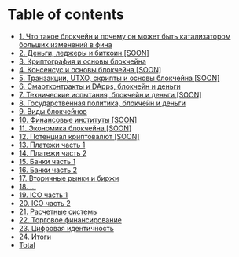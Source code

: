 # Table of contents

* [1. Что такое блокчейн и почему он может быть катализатором больших изменений в фина](README.md)
* [2. Деньги, леджеры и биткоин \[SOON\]](2.-dengi-ledzhery-i-bitkoin-soon.md)
* [3. Криптография и основы блокчейна](3.-kriptografiya-i-osnovy-blokcheina.md)
* [4. Консенсус и основы блокчейна \[SOON\]](4.-konsensus-i-osnovy-blokcheina-soon.md)
* [5. Транзакции, UTXO, скрипты и основы блокчейна \[SOON\]](5.-tranzakcii-utxo-skripty-i-osnovy-blokcheina-soon.md)
* [6. Cмартконтракты и DApps, блокчейн и деньги](6.-cmartkontrakty-i-dapps-blokchein-i-dengi.md)
* [7. Технические испытания, блокчейн и деньги \[SOON\]](7.-tekhnicheskie-ispytaniya-blokchein-i-dengi-soon.md)
* [8. Государственная политика, блокчейн и деньги](8.-gosudarstvennaya-politika-blokchein-i-dengi.md)
* [9. Виды блокчейнов](9.-vidy-blokcheinov.md)
* [10. Финансовые институты \[SOON\]](10.-finansovye-instituty-soon.md)
* [11. Экономика блокчейна \[SOON\]](11.-ekonomika-blokcheina-soon.md)
* [12. Потенциал криптовалют \[SOON\]](12.-potencial-kriptovalyut-soon.md)
* [13. Платежи часть 1](13.-platezhi-chast-1.md)
* [14. Платежи часть 2](14.-platezhi-chast-2.md)
* [15. Банки часть 1](15.-banki-chast-1.md)
* [16. Банки часть 2](16.-banki-chast-2.md)
* [17. Вторичные рынки и биржи](17.-vtorichnye-rynki-i-birzhi.md)
* [18. ...](18.-....md)
* [19. ICO часть 1](19.-ico-chast-1.md)
* [20. ICO часть 2](20.-ico-chast-2.md)
* [21. Расчетные системы](21.-raschetnye-sistemy.md)
* [22. Торговое финансирование](22.-torgovoe-finansirovanie.md)
* [23. Цифровая идентичность](23.-cifrovaya-identichnost.md)
* [24. Итоги](24.-itogi.md)
* [Total](total.md)
